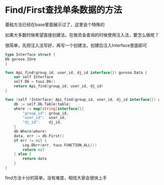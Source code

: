 # Find/First查找单条数据的方法

基础方法已经在base里面展示过了，这里说个特殊的

如果大多数时候希望直接创建法，在做资金查询的时候使用注入法，要怎么做呢？

很简单，先把注入法写好，再写一个创建法，创建后注入Interface里面即可

```go
type Interface struct {
Db gorose.IOrm
}

func Api_find(group_id, user_id, dj_id interface{}) gorose.Data {
	var self Interface
	self.Db = tuuz.Db()
	return Api_find(group_id, user_id, dj_id)
}

func (self *Interface) Api_find(group_id, user_id, dj_id interface{}) gorose.Data {
	db := self.Db.Table(table)
	where := map[string]interface{}{
		"group_id": group_id,
		"user_id":  user_id,
		"dj_id":    dj_id,
	}
	db.Where(where)
	data, err := db.First()
	if err != nil {
		Log.Dbrr(err, tuuz.FUNCTION_ALL())
		return nil
	} else {
		return data
	}
}
```


find方法十分的简单，没有难度，相信大家会很快上手
